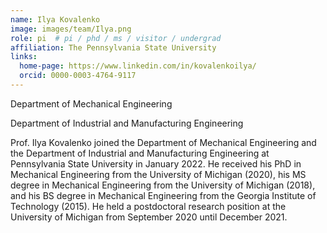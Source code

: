 ```yaml
---
name: Ilya Kovalenko
image: images/team/Ilya.png
role: pi  # pi / phd / ms / visitor / undergrad
affiliation: The Pennsylvania State University
links:
  home-page: https://www.linkedin.com/in/kovalenkoilya/
  orcid: 0000-0003-4764-9117
---
```


Department of Mechanical Engineering

Department of Industrial and Manufacturing Engineering

Prof. Ilya Kovalenko joined the Department of Mechanical Engineering and the Department of Industrial and Manufacturing Engineering at Pennsylvania State University in January 2022. He received his PhD in Mechanical Engineering from the University of Michigan (2020), his MS degree in Mechanical Engineering from the University of Michigan (2018), and his BS degree in Mechanical Engineering from the Georgia Institute of Technology (2015). He held a postdoctoral research position at the University of Michigan from September 2020 until December 2021.


